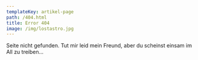 ```yaml
---
templateKey: artikel-page
path: /404.html
title: Error 404
image: /img/lostastro.jpg
---
```

Seite nicht gefunden. Tut mir leid mein Freund, aber du scheinst einsam im All zu treiben...
